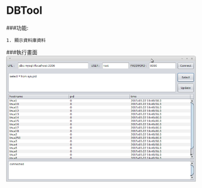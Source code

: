 # DBTool


###功能:
```
1. 顯示資料庫資料
```

###執行畫面
![alt tag](https://github.com/whcheng740418/DBTool/blob/master/imgs/Tool.png?raw=true)


